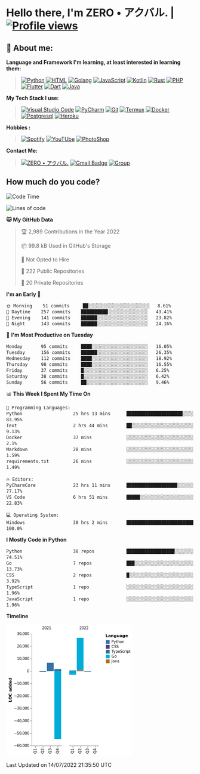 # **Hello there**, I'm ZERO • アクバル. | [![Profile views](https://gpvc.arturio.dev/Ryomen-Sukuna)](https://github.com/Ryomen-Sukuna)

## 👦 **About me**:

**Language and Framework I'm learning, at least interested in learning them:**

> [![Python](https://badges.aleen42.com/src/python.svg)](https://python.org)
> [![HTML](https://img.shields.io/badge/-HTML-%232c3e50?style=flat&logo=php)](https://whatwg.org)
> [![Golang](https://badges.aleen42.com/src/golang.svg)](https://golang.org)
> [![JavaScript](https://badges.aleen42.com/src/javascript.svg)](https://nodejs.org)
> [![Kotlin](https://badges.aleen42.com/src/kotlin.svg)](https://kotlinlang.org)
> [![Rust](https://img.shields.io/badge/-rust-%232c3e50?style=flat&logo=rust)](https://rust-lang.org)
> [![PHP](https://img.shields.io/badge/-php-%232c3e50?style=flat&logo=php)](https://www.php.net)
> [![Flutter](https://img.shields.io/badge/-flutter-%232c3e50?style=flat&logo=flutter)](https://flutter.dev)
> [![Dart](https://img.shields.io/badge/-dart-%232c3e50?style=flat&logo=dart)](https://dart.dev)
> [![Java](https://badges.aleen42.com/src/java.svg)](https://www.java.com/en)

**My Tech Stack I use:**

> [![Visual Studio Code](https://badges.aleen42.com/src/visual_studio_code.svg)](https://code.visualstudio.com)
> [![PyCharm](https://img.shields.io/badge/-pycharm-%23007ACC?style=flat&logo=pycharm&logoColor=black&color=black&labelColor=green)](https://www.jetbrains.com/pycharm)
> [![Git](https://img.shields.io/badge/-Git-%23F05032?style=flat&logo=git&logoColor=%23ffffff)](https://git-scm.com)
> [![Termux](https://img.shields.io/badge/-Termux-%232c3e50?style=flat&logo=typescript)](https://termux.com)
> [![Docker](https://badges.aleen42.com/src/docker.svg)](https://www.docker.com/)
> [![Postgresql](https://img.shields.io/badge/-Postgresql-%232c3e50?style=flat&logo=postgresql)](https://postgresql.org)
> [![Heroku](https://img.shields.io/badge/-Heroku-purple?style=flat&logo=heroku)](https://heroku.com)

**Hobbies :**

> [![Spotify](https://badges.aleen42.com/src/spotify.svg)](https://spotify.com)
> [![YouTUbe](https://badges.aleen42.com/src/youtube.svg)](https://spotify.com)
> [![PhotoShop](https://badges.aleen42.com/src/photoshop.svg)](https://www.adobe.com/products/photoshop.html)

**Contact Me:**

> [![ZERO • アクバル.](https://badges.aleen42.com/src/telegram.svg)](https://t.me/Anomaliii)
> [![Gmail Badge](https://img.shields.io/badge/-ryomensukuna83@gmail.com-c14438?style=flat&logo=Gmail&logoColor=white)](https://ryomensukuna83@gmail.com)
> [![Group](https://img.shields.io/badge/dynamic/json?logo=telegram&label=%40RandomAnimeIndonesia&labelColor=282c34&suffix=+members&color=2CA5E0&query=%24.data.totalSubs&url=https%3A%2F%2Fapi.spencerwoo.com%2Fsubstats%2F%3Fsource%3Dtelegram%26queryKey%3DGrup_Anime_Random&longCache=true%22)](https://t.me/Grup_Anime_Random)
 

## **How much do you code?**

<!--START_SECTION:waka-->
![Code Time](http://img.shields.io/badge/Code%20Time-262%20hrs%203%20mins-blue)

![Lines of code](https://img.shields.io/badge/From%20Hello%20World%20I%27ve%20Written--23%20Thousand%20lines%20of%20code-blue)

**🐱 My GitHub Data** 

> 🏆 2,989 Contributions in the Year 2022
 > 
> 📦 99.8 kB Used in GitHub's Storage 
 > 
> 🚫 Not Opted to Hire
 > 
> 📜 222 Public Repositories 
 > 
> 🔑 20 Private Repositories  
 > 
**I'm an Early 🐤** 

```text
🌞 Morning    51 commits     ██░░░░░░░░░░░░░░░░░░░░░░░   8.61% 
🌆 Daytime    257 commits    ██████████░░░░░░░░░░░░░░░   43.41% 
🌃 Evening    141 commits    ██████░░░░░░░░░░░░░░░░░░░   23.82% 
🌙 Night      143 commits    ██████░░░░░░░░░░░░░░░░░░░   24.16%

```
📅 **I'm Most Productive on Tuesday** 

```text
Monday       95 commits     ████░░░░░░░░░░░░░░░░░░░░░   16.05% 
Tuesday      156 commits    ██████░░░░░░░░░░░░░░░░░░░   26.35% 
Wednesday    112 commits    ████░░░░░░░░░░░░░░░░░░░░░   18.92% 
Thursday     98 commits     ████░░░░░░░░░░░░░░░░░░░░░   16.55% 
Friday       37 commits     █░░░░░░░░░░░░░░░░░░░░░░░░   6.25% 
Saturday     38 commits     █░░░░░░░░░░░░░░░░░░░░░░░░   6.42% 
Sunday       56 commits     ██░░░░░░░░░░░░░░░░░░░░░░░   9.46%

```


📊 **This Week I Spent My Time On** 

```text
💬 Programming Languages: 
Python                   25 hrs 13 mins      █████████████████████░░░░   83.95% 
Text                     2 hrs 44 mins       ██░░░░░░░░░░░░░░░░░░░░░░░   9.13% 
Docker                   37 mins             ░░░░░░░░░░░░░░░░░░░░░░░░░   2.1% 
Markdown                 28 mins             ░░░░░░░░░░░░░░░░░░░░░░░░░   1.59% 
requirements.txt         26 mins             ░░░░░░░░░░░░░░░░░░░░░░░░░   1.49%

🔥 Editors: 
PyCharmCore              23 hrs 11 mins      ███████████████████░░░░░░   77.17% 
VS Code                  6 hrs 51 mins       █████░░░░░░░░░░░░░░░░░░░░   22.83%

💻 Operating System: 
Windows                  30 hrs 2 mins       █████████████████████████   100.0%

```

**I Mostly Code in Python** 

```text
Python                   38 repos            ██████████████████░░░░░░░   74.51% 
Go                       7 repos             ███░░░░░░░░░░░░░░░░░░░░░░   13.73% 
CSS                      2 repos             █░░░░░░░░░░░░░░░░░░░░░░░░   3.92% 
TypeScript               1 repo              ░░░░░░░░░░░░░░░░░░░░░░░░░   1.96% 
JavaScript               1 repo              ░░░░░░░░░░░░░░░░░░░░░░░░░   1.96%

```


**Timeline**

![Chart not found](https://raw.githubusercontent.com/Ryomen-Sukuna/Ryomen-Sukuna/master/charts/bar_graph.png) 


 Last Updated on 14/07/2022 21:35:50 UTC
<!--END_SECTION:waka-->
